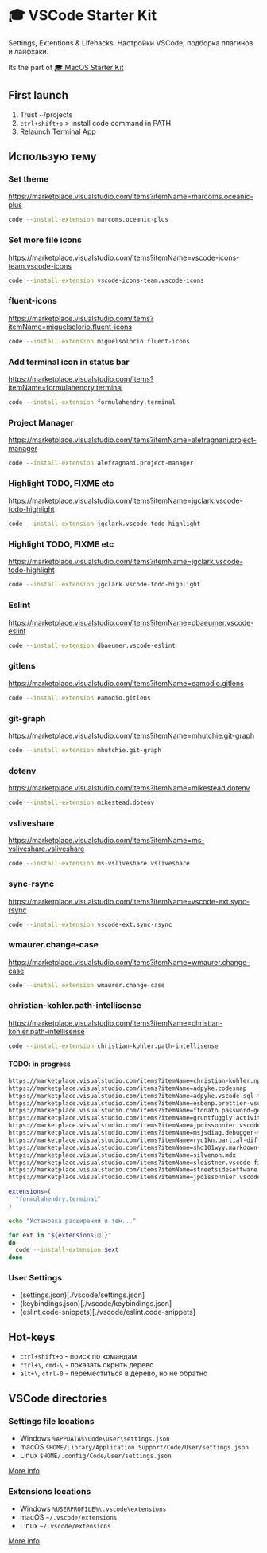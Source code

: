 # 🎓 VSCode Starter Kit
Settings, Extentions & Lifehacks. Настройки VSCode, подборка плагинов и лайфхаки.

Its the part of [🎓 MacOS Starter Kit](https://github.com/isuvorov/notes)

## First launch 
1. Trust ~/projects
2. `ctrl+shift+p` > install code command in PATH
3. Relaunch Terminal App

## Использую тему

### Set theme

https://marketplace.visualstudio.com/items?itemName=marcoms.oceanic-plus

```bash
code --install-extension marcoms.oceanic-plus
```

### Set more file icons

https://marketplace.visualstudio.com/items?itemName=vscode-icons-team.vscode-icons


```bash
code --install-extension vscode-icons-team.vscode-icons
```

### fluent-icons

https://marketplace.visualstudio.com/items?itemName=miguelsolorio.fluent-icons

```bash
code --install-extension miguelsolorio.fluent-icons
```

### Add terminal icon in status bar

https://marketplace.visualstudio.com/items?itemName=formulahendry.terminal

```bash
code --install-extension formulahendry.terminal
```

### Project Manager

https://marketplace.visualstudio.com/items?itemName=alefragnani.project-manager

```bash
code --install-extension alefragnani.project-manager
```

### Highlight TODO, FIXME etc

https://marketplace.visualstudio.com/items?itemName=jgclark.vscode-todo-highlight

```bash
code --install-extension jgclark.vscode-todo-highlight
```


### Highlight TODO, FIXME etc

https://marketplace.visualstudio.com/items?itemName=jgclark.vscode-todo-highlight

```bash
code --install-extension jgclark.vscode-todo-highlight
```

### Eslint

https://marketplace.visualstudio.com/items?itemName=dbaeumer.vscode-eslint

```bash
code --install-extension dbaeumer.vscode-eslint
```


### gitlens

https://marketplace.visualstudio.com/items?itemName=eamodio.gitlens

```bash
code --install-extension eamodio.gitlens
```

### git-graph

https://marketplace.visualstudio.com/items?itemName=mhutchie.git-graph

```bash
code --install-extension mhutchie.git-graph
```

### dotenv

https://marketplace.visualstudio.com/items?itemName=mikestead.dotenv

```bash
code --install-extension mikestead.dotenv
```

### vsliveshare

https://marketplace.visualstudio.com/items?itemName=ms-vsliveshare.vsliveshare

```bash
code --install-extension ms-vsliveshare.vsliveshare
```

### sync-rsync

https://marketplace.visualstudio.com/items?itemName=vscode-ext.sync-rsync

```bash
code --install-extension vscode-ext.sync-rsync
```

### wmaurer.change-case

https://marketplace.visualstudio.com/items?itemName=wmaurer.change-case

```bash
code --install-extension wmaurer.change-case
```

### christian-kohler.path-intellisense

https://marketplace.visualstudio.com/items?itemName=christian-kohler.path-intellisense

```bash
code --install-extension christian-kohler.path-intellisense
```

#### TODO: in progress

```bash
https://marketplace.visualstudio.com/items?itemName=christian-kohler.npm-intellisense
https://marketplace.visualstudio.com/items?itemName=adpyke.codesnap
https://marketplace.visualstudio.com/items?itemName=adpyke.vscode-sql-formatter
https://marketplace.visualstudio.com/items?itemName=esbenp.prettier-vscode
https://marketplace.visualstudio.com/items?itemName=ftonato.password-generator
https://marketplace.visualstudio.com/items?itemName=gruntfuggly.activitusbar
https://marketplace.visualstudio.com/items?itemName=jpoissonnier.vscode-styled-components
https://marketplace.visualstudio.com/items?itemName=msjsdiag.debugger-for-chrome
https://marketplace.visualstudio.com/items?itemName=ryu1kn.partial-diff
https://marketplace.visualstudio.com/items?itemName=shd101wyy.markdown-preview-enhanced
https://marketplace.visualstudio.com/items?itemName=silvenon.mdx
https://marketplace.visualstudio.com/items?itemName=sleistner.vscode-fileutils
https://marketplace.visualstudio.com/items?itemName=streetsidesoftware.code-spell-checker
https://marketplace.visualstudio.com/items?itemName=jpoissonnier.vscode-styled-components
```

```bash
extensions=(
  "formulahendry.terminal"
)

echo "Установка расширений и тем..."

for ext in "${extensions[@]}"
do
  code --install-extension $ext
done
```

### User Settings

- (settings.json)[./vscode/settings.json]
- (keybindings.json)[./vscode/keybindings.json]
- (eslint.code-snippets)[./vscode/eslint.code-snippets]

## Hot-keys
* `ctrl+shift+p` - поиск по командам
* `ctrl+\`, `cmd-\` - показать скрыть дерево
* `alt+\`, `ctrl-0` - переместиться в дерево, но не обратно

## VSCode directories

### Settings file locations

- Windows `%APPDATA%\Code\User\settings.json`
- macOS `$HOME/Library/Application Support/Code/User/settings.json`
- Linux `$HOME/.config/Code/User/settings.json`

[More info](https://code.visualstudio.com/docs/getstarted/settings)

### Extensions locations

- Windows `%USERPROFILE%\.vscode\extensions`
- macOS `~/.vscode/extensions`
- Linux `~/.vscode/extensions`

[More info](https://code.visualstudio.com/docs/editor/extension-marketplace)